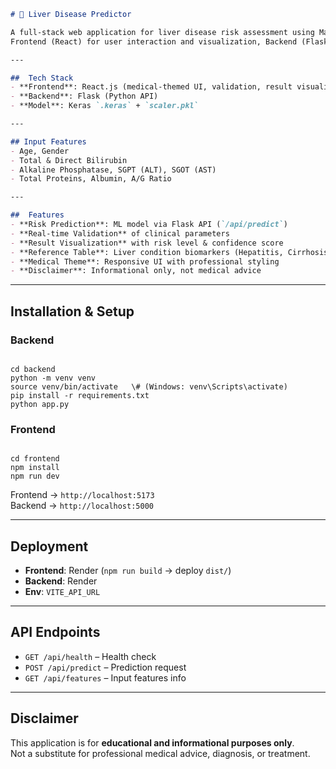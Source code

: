 
```markdown
# 🧬 Liver Disease Predictor

A full‑stack web application for liver disease risk assessment using Machine Learning.  
Frontend (React) for user interaction and visualization, Backend (Flask) with a trained Keras model for predictions.

---

##  Tech Stack
- **Frontend**: React.js (medical‑themed UI, validation, result visualization)  
- **Backend**: Flask (Python API)  
- **Model**: Keras `.keras` + `scaler.pkl`

---

## Input Features
- Age, Gender  
- Total & Direct Bilirubin  
- Alkaline Phosphatase, SGPT (ALT), SGOT (AST)  
- Total Proteins, Albumin, A/G Ratio  

---

##  Features
- **Risk Prediction**: ML model via Flask API (`/api/predict`)  
- **Real‑time Validation** of clinical parameters  
- **Result Visualization** with risk level & confidence score  
- **Reference Table**: Liver condition biomarkers (Hepatitis, Cirrhosis, Cholestasis, NAFLD, Alcoholic disease)  
- **Medical Theme**: Responsive UI with professional styling  
- **Disclaimer**: Informational only, not medical advice  


```

---

##  Installation & Setup

### Backend
```

cd backend
python -m venv venv
source venv/bin/activate   \# (Windows: venv\Scripts\activate)
pip install -r requirements.txt
python app.py

```

### Frontend
```

cd frontend
npm install
npm run dev   

```

Frontend → `http://localhost:5173`  
Backend → `http://localhost:5000`

---

##  Deployment
- **Frontend**: Render (`npm run build` → deploy `dist/`)  
- **Backend**: Render 
- **Env**: `VITE_API_URL`

---

##  API Endpoints
- `GET /api/health` – Health check  
- `POST /api/predict` – Prediction request  
- `GET /api/features` – Input features info  

---

##  Disclaimer
This application is for **educational and informational purposes only**.  
Not a substitute for professional medical advice, diagnosis, or treatment.
```

